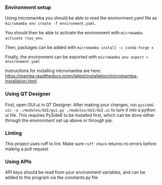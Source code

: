 ### Environment setup
Using micromamba you should be able to read the environment.yaml file as `micromamba env create -f environment.yaml`.

You should then be able to activate the environment with `micromamba activate rsas_env`.

Then, packages can be added with `micromamba install -c conda-forge x`

Finally, the environment can be exported with `micromamba env export > environment.yaml`

Instructions for installing micromamba are here: https://mamba.readthedocs.io/en/latest/installation/micromamba-installation.html

### Using QT Designer

First, open GUI.ui in QT Designer. After making your changes, run `pyside6-uic -o ./modules/GUI/gui.py ./modules/GUI/GUI.ui` to turn it into a python ui file. This requires PySide6 to be installed first, which can be done either through the environment set up above or through pip.

### Linting
This project uses ruff to lint. Make sure `ruff check` returns no errors before making a pull request

### Using APIs
API keys should be read from your environment variables, and can be added to the program via the constants.py file